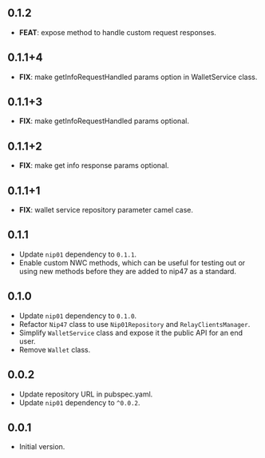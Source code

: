 ## 0.1.2

 - **FEAT**: expose method to handle custom request responses.

## 0.1.1+4

 - **FIX**: make getInfoRequestHandled params option in WalletService class.

## 0.1.1+3

 - **FIX**: make getInfoRequestHandled params optional.

## 0.1.1+2

 - **FIX**: make get info response params optional.

## 0.1.1+1

 - **FIX**: wallet service repository parameter camel case.

## 0.1.1

- Update `nip01` dependency to `0.1.1`.
- Enable custom NWC methods, which can be useful for testing out or using new methods before they are added to nip47 as a standard.

## 0.1.0

- Update `nip01` dependency to `0.1.0`.
- Refactor `Nip47` class to use `Nip01Repository` and `RelayClientsManager`.
- Simplify `WalletService` class and expose it the public API for an end user.
- Remove `Wallet` class.

## 0.0.2

- Update repository URL in pubspec.yaml.
- Update `nip01` dependency to `^0.0.2`.

## 0.0.1

- Initial version.
